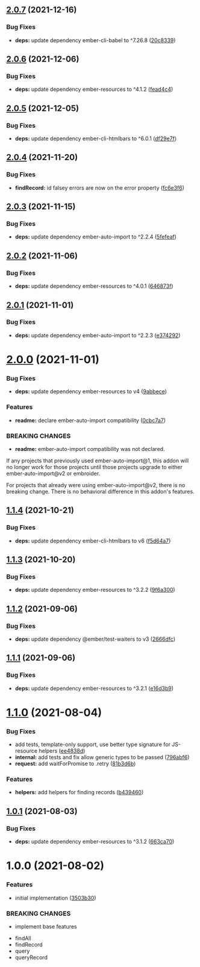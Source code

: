 ## [2.0.7](https://github.com/NullVoxPopuli/ember-data-resources/compare/v2.0.6...v2.0.7) (2021-12-16)


### Bug Fixes

* **deps:** update dependency ember-cli-babel to ^7.26.8 ([20c8339](https://github.com/NullVoxPopuli/ember-data-resources/commit/20c8339d53c33cf8348701f6f8863df5a5db8536))

## [2.0.6](https://github.com/NullVoxPopuli/ember-data-resources/compare/v2.0.5...v2.0.6) (2021-12-06)


### Bug Fixes

* **deps:** update dependency ember-resources to ^4.1.2 ([fead4c4](https://github.com/NullVoxPopuli/ember-data-resources/commit/fead4c41ff4a5ff17bc957a2b8f06ad42ced0f71))

## [2.0.5](https://github.com/NullVoxPopuli/ember-data-resources/compare/v2.0.4...v2.0.5) (2021-12-05)


### Bug Fixes

* **deps:** update dependency ember-cli-htmlbars to ^6.0.1 ([df29e7f](https://github.com/NullVoxPopuli/ember-data-resources/commit/df29e7fca3c18d30c956d373553e24c46622151c))

## [2.0.4](https://github.com/NullVoxPopuli/ember-data-resources/compare/v2.0.3...v2.0.4) (2021-11-20)


### Bug Fixes

* **findRecord:** id falsey errors are now on the error property ([fc6e3f6](https://github.com/NullVoxPopuli/ember-data-resources/commit/fc6e3f67cc2978324056699f42d66cf67bd10fcf))

## [2.0.3](https://github.com/NullVoxPopuli/ember-data-resources/compare/v2.0.2...v2.0.3) (2021-11-15)


### Bug Fixes

* **deps:** update dependency ember-auto-import to ^2.2.4 ([5fefeaf](https://github.com/NullVoxPopuli/ember-data-resources/commit/5fefeaf59f35e454ae1e2e5b21d1309201298f24))

## [2.0.2](https://github.com/NullVoxPopuli/ember-data-resources/compare/v2.0.1...v2.0.2) (2021-11-06)


### Bug Fixes

* **deps:** update dependency ember-resources to ^4.0.1 ([646873f](https://github.com/NullVoxPopuli/ember-data-resources/commit/646873fb897c5a42f9ba6a5e6b1a3806a54f971b))

## [2.0.1](https://github.com/NullVoxPopuli/ember-data-resources/compare/v2.0.0...v2.0.1) (2021-11-01)


### Bug Fixes

* **deps:** update dependency ember-auto-import to ^2.2.3 ([e374292](https://github.com/NullVoxPopuli/ember-data-resources/commit/e374292645d72ab3c6af1ba60d9e020ac3a4d9aa))

# [2.0.0](https://github.com/NullVoxPopuli/ember-data-resources/compare/v1.1.4...v2.0.0) (2021-11-01)


### Bug Fixes

* **deps:** update dependency ember-resources to v4 ([9abbece](https://github.com/NullVoxPopuli/ember-data-resources/commit/9abbecedac3cae0bb2800ed60acf2a65415166e5))


### Features

* **readme:** declare ember-auto-import compatibility ([0cbc7a7](https://github.com/NullVoxPopuli/ember-data-resources/commit/0cbc7a73616e2439514d026f4807db9ae9d3f135))


### BREAKING CHANGES

* **readme:** ember-auto-import compatibility was not declared.

If any projects that previously used ember-auto-import@1,
this addon will no longer work for those projects until those projects
upgrade to either ember-auto-import@v2 or embroider.

For projects that already were using ember-auto-import@v2, there is no
breaking change. There is no behavioral difference in this addon's
features.

## [1.1.4](https://github.com/NullVoxPopuli/ember-data-resources/compare/v1.1.3...v1.1.4) (2021-10-21)


### Bug Fixes

* **deps:** update dependency ember-cli-htmlbars to v6 ([f5d64a7](https://github.com/NullVoxPopuli/ember-data-resources/commit/f5d64a7bed410a6dc6a4563ecc320c8456207c2a))

## [1.1.3](https://github.com/NullVoxPopuli/ember-data-resources/compare/v1.1.2...v1.1.3) (2021-10-20)


### Bug Fixes

* **deps:** update dependency ember-resources to ^3.2.2 ([9f6a300](https://github.com/NullVoxPopuli/ember-data-resources/commit/9f6a3005005a5efcc66d98be5c33b5b422e0effd))

## [1.1.2](https://github.com/NullVoxPopuli/ember-data-resources/compare/v1.1.1...v1.1.2) (2021-09-06)


### Bug Fixes

* **deps:** update dependency @ember/test-waiters to v3 ([2666dfc](https://github.com/NullVoxPopuli/ember-data-resources/commit/2666dfce187e02b664afdbfe7d6fb93be8b17721))

## [1.1.1](https://github.com/NullVoxPopuli/ember-data-resources/compare/v1.1.0...v1.1.1) (2021-09-06)


### Bug Fixes

* **deps:** update dependency ember-resources to ^3.2.1 ([e16d3b9](https://github.com/NullVoxPopuli/ember-data-resources/commit/e16d3b92842dc64f29e080fe9da57c2a8b0f8ad8))

# [1.1.0](https://github.com/NullVoxPopuli/ember-data-resources/compare/v1.0.1...v1.1.0) (2021-08-04)


### Bug Fixes

* add tests, template-only support, use better type signature for JS-resource helpers ([ee4838d](https://github.com/NullVoxPopuli/ember-data-resources/commit/ee4838db65f3378549d4da2709590772db6d1495))
* **internal:** add tests and fix allow generic types to be passed ([796abf6](https://github.com/NullVoxPopuli/ember-data-resources/commit/796abf66c6d35e64fe9e7f4029c6272e35b5b91b))
* **request:** add waitForPromise to .retry ([81b3d6b](https://github.com/NullVoxPopuli/ember-data-resources/commit/81b3d6b764a5fa57a5890a2629d729ffd8aa0475))


### Features

* **helpers:** add helpers for finding records ([b439460](https://github.com/NullVoxPopuli/ember-data-resources/commit/b439460905affc4b4cbbb64030de936269d9231b))

## [1.0.1](https://github.com/NullVoxPopuli/ember-data-resources/compare/v1.0.0...v1.0.1) (2021-08-03)


### Bug Fixes

* **deps:** update dependency ember-resources to ^3.1.2 ([663ca70](https://github.com/NullVoxPopuli/ember-data-resources/commit/663ca70696106c82f249fe04869fdddd2b638aef))

# 1.0.0 (2021-08-02)


### Features

* initial implementation ([3503b30](https://github.com/NullVoxPopuli/ember-data-resources/commit/3503b30d912c49a815adffc7a0c3b569b234991c))


### BREAKING CHANGES

* implement base features
 - findAll
 - findRecord
 - query
 - queryRecord
